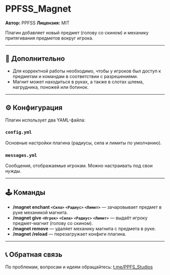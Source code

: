 # PPFSS\_Magnet

**Автор:** PPFSS
**Лицензия:** MIT

Плагин добавляет новый предмет (голову со скином) и механику притягивания предметов вокруг игрока.

---

## 📌 Дополнительно

* Для корректной работы необходимо, чтобы у игроков был доступ к предметам и командам в соответствии с разрешениями.
* Магнит может находиться в руках, а также в слотах шлема, нагрудника, поножей или ботинок.

---


## ⚙️ Конфигурация

Плагин использует два YAML-файла:

### `config.yml`

Основные настройки плагина (радиусы, сила и лимиты по умолчанию).

### `messages.yml`

Сообщения, отображаемые игрокам. Можно настраивать под свои нужды.

---

## 🕹 Команды

* **/magnet enchant `<Сила>` `<Радиус>` `<Лимит>`** — зачаровывает предмет в руке механикой магнита.
* **/magnet give `<Игрок>` `<Сила>` `<Радиус>` `<Лимит>`** — выдаёт игроку предмет-магнит (голову со скином).
* **/magnet remove** — удаляет механику магнита с предмета в руке.
* **/magnet /reload** — перезагружает конфиги плагина.

---


## 📞 Обратная связь

По проблемам, вопросам и идеям обращайтесь: [t.me/PPFS\_Studios](https://t.me/PPFS_Studios)

